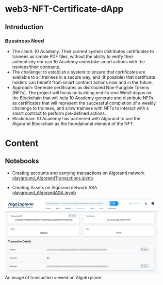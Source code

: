 # web3-NFT-Certificate-dApp
## Introduction
### Bussiness Need
- The client: 10 Academy. Their current system distributes certificates to trainees as simple PDF files, without the ability to verify their authenticity nor can 10 Academy undertake smart actions with the trainees/their contracts.
- The challenge: to establish a system to ensure that certificates are available to all trainees in a secure way, and (if possible) that certificate holders can benefit from smart contract actions now and in the future. 
- Approach: Generate certificates as distributed Non-Fungible Tokens (NFTs). The project will focus on building end-to-end Web3 dapps on the Blockchain that will help 10 Academy generate and distribute NFTs as certificates that will represent the successful completion of a weekly challenge to trainees, and allow trainees with NFTs to interact with a smart contract to perform pre-defined actions. 
- Blockchain: 10 Academy has partnered with Algorand to use the Algorand Blockchain as the foundational element of the NFT. 

# Content
## Notebooks
- Creating accounts and carrying transactions on Algorand network [playground_AlgorandTransactions.ipynb](https://github.com/emtinanseo/web3-NFT-Certificate-dApp/blob/main/notebooks/playground_AlgorandTransactions.ipynb)

- Creating Assets on Algorand network ASA [playground_AlgorandASA.ipynb](https://github.com/emtinanseo/web3-NFT-Certificate-dApp/blob/main/notebooks/playground_AlgorandASA.ipynb)

![An image of transaction viewed on AlgoExplorer](images/transaction_AlgoExplorer.png)
An image of transaction viewed on AlgoExplorer